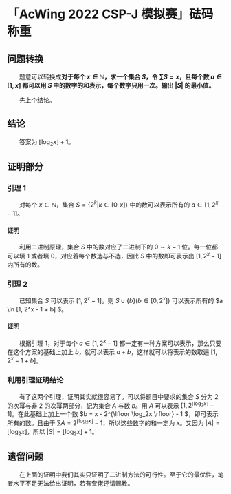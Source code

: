# 「AcWing 2022 CSP-J 模拟赛」砝码称重

## 问题转换

&emsp;&emsp;题意可以转换成**对于每个 $x \in \mathbb{N}$，求一个集合 $S$，令 $\sum S = x$，且每个数 $a \in [1, x]$ 都可以用 $S$ 中的数字的和表示，每个数字只用一次。输出 $|S|$ 的最小值。**

&emsp;&emsp;先上个结论。

## 结论

&emsp;&emsp;答案为 $\lfloor \log_2x \rfloor + 1$。

## 证明部分

### 引理 1

&emsp;&emsp;对每个 $x \in \mathbb{N}$，集合 $S = \lbrace 2^k | k \in [0, x] \rbrace$ 中的数可以表示所有的 $a \in [1, 2^x - 1]$。

#### 证明

&emsp;&emsp;利用二进制原理，集合 $S$ 中的数对应了二进制下的 $0 \sim k - 1$ 位。每一位都可以填 $1$ 或者填 $0$，对应着每个数选与不选，因此 $S$ 中的数即可表示出 $[1, 2^x - 1]$ 内所有的数。

### 引理 2

&emsp;&emsp;已知集合 $S$ 可以表示 $[1, 2^x - 1]$。则 $S \cup \lbrace b \rbrace ( b \in [0, 2^x] )$ 可以表示所有的 $a \in [1, 2^x - 1 + b] $。

#### 证明

&emsp;&emsp;根据引理 1，对于每个 $a \in [1, 2^x - 1]$ 都一定有一种方案可以表示，那么只要在这个方案的基础上加上 $b$，就可以表示 $a + b$，这样就可以将表示的数取遍 $[1, 2^x - 1 + b]$。

### 利用引理证明结论

&emsp;&emsp;有了这两个引理，证明其实就很容易了。可以将题目中要求的集合 $S$ 分为 $2$ 的次幂与非 $2$ 的次幂两部分，记为集合 $A$ 与数 $b$。用 $A$ 可以表示 $[1, 2^{\lfloor \log_2x \rfloor} - 1]$。在此基础上加上一个数 $b = x - 2^{\lfloor \log_2x \rfloor} - 1 $，即可表示所有的数。且由于 $\sum A = 2^{\lfloor \log_2x \rfloor} - 1$，所以这些数字的和一定为 $x$。又因为 $|A| = \lfloor \log_2x \rfloor$，所以 $|S| = \lfloor \log_2x \rfloor + 1$。

## 遗留问题

&emsp;&emsp;在上面的证明中我们其实只证明了二进制方法的可行性。至于它的最优性，笔者水平不足无法给出证明，若有奆佬还请赐教。